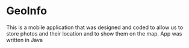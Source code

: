 # GeoInfo
This is a mobile application that was designed and coded to allow us to store photos and their location and to show them on the map.
App was written in Java
